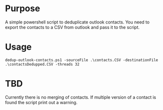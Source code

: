 # Purpose
A simple powershell script to deduplicate outlook contacts. You need to export the contacts to a CSV from outlook and pass it to the script.

# Usage
`dedup-outlook-contacts.ps1 -sourceFile .\contacts.CSV -destinationFile .\contactsDedupped.CSV -threads 32`

# TBD
Currently there is no merging of contacts. If multiple version of a contact is found the script print out a warning.
